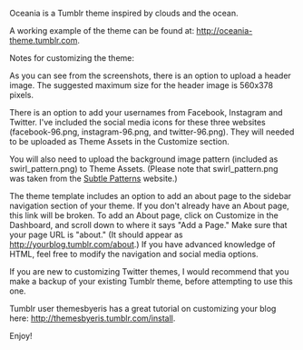 Oceania is a Tumblr theme inspired by clouds and the ocean.

A working example of the theme can be found at: http://oceania-theme.tumblr.com.

Notes for customizing the theme:

As you can see from the screenshots, there is an option to upload a header image. The suggested maximum size for the header image is 560x378 pixels. 

There is an option to add your usernames from Facebook, Instagram and Twitter. I've included the social media icons for these three websites (facebook-96.png, instagram-96.png, and twitter-96.png). They will needed to be uploaded as Theme Assets in the Customize section.

You will also need to upload the background image pattern (included as swirl_pattern.png) to Theme Assets. (Please note that swirl_pattern.png was taken from the <a href="http://subtlepatterns.com/swirl-2/">Subtle Patterns</a> website.)

The theme template includes an option to add an about page to the sidebar navigation section of your theme. If you don't already have an About page, this link will be broken. To add an About page, click on Customize in the Dashboard, and scroll down to where it says "Add a Page." Make sure that your page URL is "about." (It should appear as http://yourblog.tumblr.com/about.) If you have advanced knowledge of HTML, feel free to modify the navigation and social media options.

If you are new to customizing Twitter themes, I would recommend that you make a backup of your existing Tumblr theme, before attempting to use this one.

Tumblr user themesbyeris has a great tutorial on customizing your blog here: http://themesbyeris.tumblr.com/install.

Enjoy!
